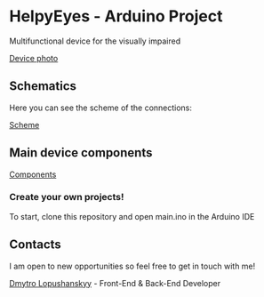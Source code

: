 # HelpyEyes - Arduino Project

Multifunctional device for the visually impaired

[Device photo](https://drive.google.com/file/d/1cu2u3XnNs0QoMtwvDz7Nq8_H8ZRfxILt/view?usp=sharing)

## Schematics

Here you can see the scheme of the connections:

[Scheme](https://drive.google.com/file/d/1nR99OP-Jbs-IgpEkui3Omll4GbVpokvW/view?usp=sharing)

## Main device components

[Components](https://newskit.netlify.com/images/main.png)

### Create your own projects!

To start, clone this repository and open main.ino in the Arduino IDE


## Contacts

I am open to new opportunities so feel free to get in touch with me!

[Dmytro Lopushanskyy](https://www.facebook.com/profile.php?id=100007359646680) - Front-End & Back-End Developer







